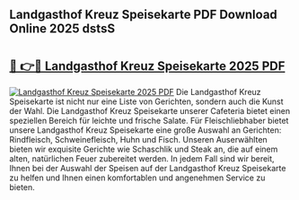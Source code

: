 ## Landgasthof Kreuz Speisekarte PDF Download Online 2025 dstsS

# <h2><a href="http://gc8g7u.nevu.top/?p=Landgasthof+Kreuz+Speisekarte">🔗 👉🔴 Landgasthof Kreuz Speisekarte 2025 PDF</a></h2>

[![Landgasthof Kreuz Speisekarte 2025 PDF](https://i.imgur.com/dBaPXMq.png)](http://gc8g7u.nevu.top/?p=Landgasthof+Kreuz+Speisekarte)
Die Landgasthof Kreuz Speisekarte ist nicht nur eine Liste von Gerichten, sondern auch die Kunst der Wahl. Die Landgasthof Kreuz Speisekarte unserer Cafeteria bietet einen speziellen Bereich für leichte und frische Salate. Für Fleischliebhaber bietet unsere Landgasthof Kreuz Speisekarte eine große Auswahl an Gerichten: Rindfleisch, Schweinefleisch, Huhn und Fisch. Unseren Auserwählten bieten wir exquisite Gerichte wie Schaschlik und Steak an, die auf einem alten, natürlichen Feuer zubereitet werden. In jedem Fall sind wir bereit, Ihnen bei der Auswahl der Speisen auf der Landgasthof Kreuz Speisekarte zu helfen und Ihnen einen komfortablen und angenehmen Service zu bieten.
